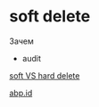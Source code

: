 # soft delete

Зачем
- audit

[soft VS hard delete](https://www.becomebetterprogrammer.com/soft-delete-vs-hard-delete)

[abp.id](https://docs.abp.io/en/abp/latest/Data-Filtering)
